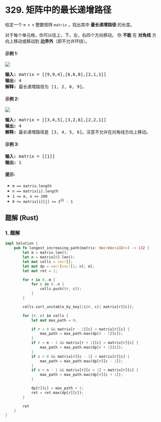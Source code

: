 # 329. 矩阵中的最长递增路径
给定一个 `m x n` 整数矩阵 `matrix` ，找出其中 **最长递增路径** 的长度。

对于每个单元格，你可以往上，下，左，右四个方向移动。 你 **不能** 在 **对角线** 方向上移动或移动到 **边界外**（即不允许环绕）。

#### 示例 1:
![](https://assets.leetcode.com/uploads/2021/01/05/grid1.jpg)
<pre>
<strong>输入:</strong> matrix = [[9,9,4],[6,6,8],[2,1,1]]
<strong>输出:</strong> 4
<strong>解释:</strong> 最长递增路径为 [1, 2, 6, 9]。
</pre>

#### 示例 2:
![](https://assets.leetcode.com/uploads/2021/01/27/tmp-grid.jpg)
<pre>
<strong>输入:</strong> matrix = [[3,4,5],[3,2,6],[2,2,1]]
<strong>输出:</strong> 4
<strong>解释:</strong> 最长递增路径是 [3, 4, 5, 6]。注意不允许在对角线方向上移动。
</pre>

#### 示例 3:
<pre>
<strong>输入:</strong> matrix = [[1]]
<strong>输出:</strong> 1
</pre>

#### 提示:
* `m == matrix.length`
* `n == matrix[i].length`
* `1 <= m, n <= 200`
* <code>0 <= matrix[i][j] <= 2<sup>31</sup> - 1</code>

## 题解 (Rust)

### 1. 题解
```Rust
impl Solution {
    pub fn longest_increasing_path(matrix: Vec<Vec<i32>>) -> i32 {
        let m = matrix.len();
        let n = matrix[0].len();
        let mut cells = vec![];
        let mut dp = vec![vec![1; n]; m];
        let mut ret = 1;

        for r in 0..m {
            for c in 0..n {
                cells.push((r, c));
            }
        }

        cells.sort_unstable_by_key(|&(r, c)| matrix[r][c]);

        for (r, c) in cells {
            let mut max_path = 0;

            if r > 0 && matrix[r - 1][c] < matrix[r][c] {
                max_path = max_path.max(dp[r - 1][c]);
            }
            if r < m - 1 && matrix[r + 1][c] < matrix[r][c] {
                max_path = max_path.max(dp[r + 1][c]);
            }
            if c > 0 && matrix[r][c - 1] < matrix[r][c] {
                max_path = max_path.max(dp[r][c - 1]);
            }
            if c < n - 1 && matrix[r][c + 1] < matrix[r][c] {
                max_path = max_path.max(dp[r][c + 1]);
            }

            dp[r][c] = max_path + 1;
            ret = ret.max(dp[r][c]);
        }

        ret
    }
}
```
